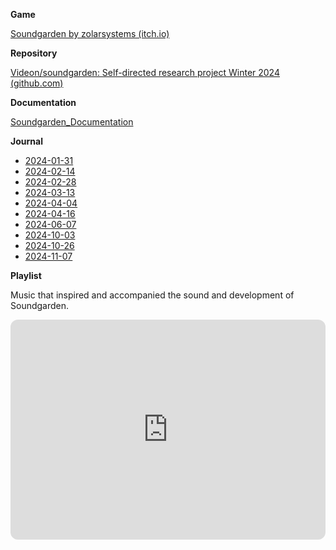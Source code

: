 **Game**

[Soundgarden by zolarsystems (itch.io)](https://zolarsystems.itch.io/soundgarden)


**Repository**

[Videon/soundgarden: Self-directed research project Winter 2024 (github.com)](https://github.com/Videon/soundgarden)


**Documentation**

[Soundgarden_Documentation](Soundgarden_Documentation.md)


**Journal**

- [2024-01-31](2024-01-31.md)
- [2024-02-14](2024-02-14.md)
- [2024-02-28](2024-02-28.md)
- [2024-03-13](2024-03-13.md)
- [2024-04-04](2024-04-04.md)
- [2024-04-16](2024-04-16.md)
- [2024-06-07](2024-06-07.md)
- [2024-10-03](2024-10-03.md)
- [2024-10-26](2024-10-26.md)
- [2024-11-07](2024-11-07.md)


**Playlist**

Music that inspired and accompanied the sound and development of Soundgarden.

<iframe style="border-radius:12px" src="https://open.spotify.com/embed/playlist/6NMwC23ezQOFn9kD76hAZ0?utm_source=generator" width="100%" height="352" frameBorder="0" allowfullscreen="" allow="autoplay; clipboard-write; encrypted-media; fullscreen; picture-in-picture" loading="lazy"></iframe>
